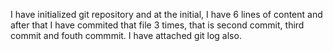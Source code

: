 I have initialized git repository and at the initial, I have 6 lines of content and after that I have commited that file 3 times, that is second commit, third commit and fouth commmit. I have attached git log also.
